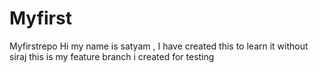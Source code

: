 # Myfirst
Myfirstrepo
Hi my name is satyam , I have created this to learn it without siraj
this is my feature branch i created for testing
